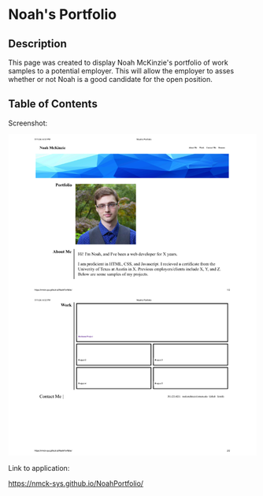# Noah's Portfolio

## Description

This page was created to display Noah McKinzie's portfolio of work samples to a potential employer. This will allow the employer to asses whether or not Noah is a good candidate for the open position. 

## Table of Contents

Screenshot:

![Screenshot of deployed application](Screenshot.png)

Link to application:

https://nmck-sys.github.io/NoahPortfolio/
